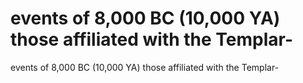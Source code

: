 # events of 8,000 BC (10,000 YA) those affiliated with the Templar-

events of 8,000 BC (10,000 YA) those affiliated with the Templar-